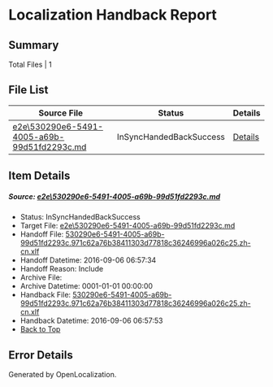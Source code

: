 # <a name='report-top'></a> Localization Handback Report

## Summary
 Total Files | 1

## File List
 Source File | Status | Details 
 ----------- | ------ | ------- 
 [e2e\530290e6-5491-4005-a69b-99d51fd2293c.md](https://github.com/OpenLocalizationTestOrg/ol-test0/blob/4266affe73f893bb7304a4d1636bc53aca602b9b/e2e/530290e6-5491-4005-a69b-99d51fd2293c.md) | InSyncHandedBackSuccess | [Details](#bb189a602793dfd7f916e51bb021480ca0ad8f531)

## Item Details
##### <a name='bb189a602793dfd7f916e51bb021480ca0ad8f531'></a> Source: [e2e\530290e6-5491-4005-a69b-99d51fd2293c.md](https://github.com/OpenLocalizationTestOrg/ol-test0/blob/4266affe73f893bb7304a4d1636bc53aca602b9b/e2e/530290e6-5491-4005-a69b-99d51fd2293c.md)
* Status: InSyncHandedBackSuccess
* Target File: [e2e\530290e6-5491-4005-a69b-99d51fd2293c.md](https://github.com/OpenLocalizationTestOrg/ol-test0-zhcn/blob/771c1291955a64517dc5abc1e4faa2118f8a7fdc/e2e/530290e6-5491-4005-a69b-99d51fd2293c.md)
* Handoff File: [530290e6-5491-4005-a69b-99d51fd2293c.971c62a76b38411303d77818c36246996a026c25.zh-cn.xlf](https://github.com/OpenLocalizationTestOrg/ol-test0-handoff/blob/f2a4b5e27e12b149bc9b1a08d6309dcd10c5822e/ol-handoff/OpenLocalizationTestOrg/ol-test0-zhcn/ci/ht/530290e6-5491-4005-a69b-99d51fd2293c.971c62a76b38411303d77818c36246996a026c25.zh-cn.xlf)
* Handoff Datetime: 2016-09-06 06:57:34
* Handoff Reason: Include
* Archive File: 
* Archive Datetime: 0001-01-01 00:00:00
* Handback File: [530290e6-5491-4005-a69b-99d51fd2293c.971c62a76b38411303d77818c36246996a026c25.zh-cn.xlf](https://github.com/OpenLocalizationTestOrg/ol-test0-handback/blob/b344007731c081305b8894a9a1a5a2533afff6d9/ol-handback/OpenLocalizationTestOrg/ol-test0-zhcn/ci/ht/530290e6-5491-4005-a69b-99d51fd2293c.971c62a76b38411303d77818c36246996a026c25.zh-cn.xlf)
* Handback Datetime: 2016-09-06 06:57:53
* [Back to Top](#report-top)


## Error Details

Generated by OpenLocalization.
